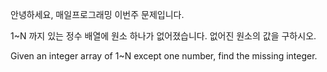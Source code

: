 안녕하세요, 매일프로그래밍 이번주 문제입니다.
 
1~N 까지 있는 정수 배열에 원소 하나가 없어졌습니다. 없어진 원소의 값을 구하시오.



Given an integer array of 1~N except one number, find the missing integer.
